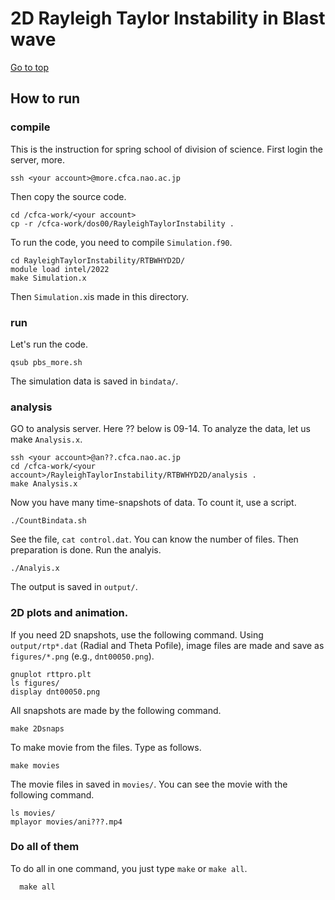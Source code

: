 # 2D Rayleigh Taylor Instability in Blast wave 

[Go to top](../README.md)  

## How to run

### compile 
This is the instruction for spring school of division of science. First login the server, more.

    ssh <your account>@more.cfca.nao.ac.jp
    
Then copy the source code.

    cd /cfca-work/<your account>
    cp -r /cfca-work/dos00/RayleighTaylorInstability .
To run the code, you need to compile `Simulation.f90`.
    
    cd RayleighTaylorInstability/RTBWHYD2D/
    module load intel/2022
    make Simulation.x
    
Then `Simulation.x`is made in this directory.

### run
Let's run the code.
    
    qsub pbs_more.sh
    
The simulation data is saved in `bindata/`.

### analysis
GO to analysis server. Here ?? below is 09-14. To analyze the data, let us make `Analysis.x`.
    
    ssh <your account>@an??.cfca.nao.ac.jp
    cd /cfca-work/<your account>/RayleighTaylorInstability/RTBWHYD2D/analysis .
    make Analysis.x
    
Now you have many time-snapshots of data. To count it, use a script.
    
    ./CountBindata.sh
   
See the file, `cat control.dat`. You can know the number of files.
Then preparation is done. Run the analyis.
    
    ./Analyis.x
    
The output is saved in `output/`.
### 2D plots and animation.

If you need 2D snapshots, use the following command. Using `output/rtp*.dat` (Radial and Theta Pofile), image files are made and save as `figures/*.png` (e.g., `dnt00050.png`).
    
    gnuplot rttpro.plt
    ls figures/
    display dnt00050.png
    
All snapshots are made by the following command. 
    
    make 2Dsnaps
   
To make movie from the files. Type as follows.

    make movies
   
The movie files in saved in `movies/`. You can see the movie with the following command.

    ls movies/
    mplayor movies/ani???.mp4
    
### Do all of them
To do all in one command, you just type `make` or `make all`.
   
      make all
      

